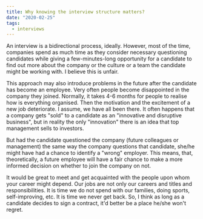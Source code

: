 ```yaml
---
title: Why knowing the interview structure matters?
date: "2020-02-25"
tags:
  - interviews
---
```


An interview is a bidirectional process, ideally. However, most of the time, companies spend as much time as they consider necessary questioning candidates while giving a few-minutes-long opportunity for a candidate to find out more about the company or the culture or a team the candidate might be working with. I believe this is unfair.

This approach may also introduce problems in the future after the candidate has become an employee. Very often people become disappointed in the company they joined. Normally, it takes 4-6 months for people to realise how is everything organised. Then the motivation and the excitement of a new job deteriorate. I assume, we have all been there. It often happens that a company gets "sold" to a candidate as an "innovative and disruptive business", but in reality the only "innovation" there is an idea that top management sells to investors.

But had the candidate questioned the company (future colleagues or management) the same way the company questions that candidate, she/he might have had a chance to identify a "wrong" employer. This means, that, theoretically, a future employee will have a fair chance to make a more informed decision on whether to join the company on not.

It would be great to meet and get acquainted with the people upon whom your career might depend. Our jobs are not only our careers and titles and responsibilities. It is time we do not spend with our families, doing sports, self-improving, etc. It is time we never get back. So, I think as long as a candidate decides to sign a contract, it'd better be a place he/she won't regret.
